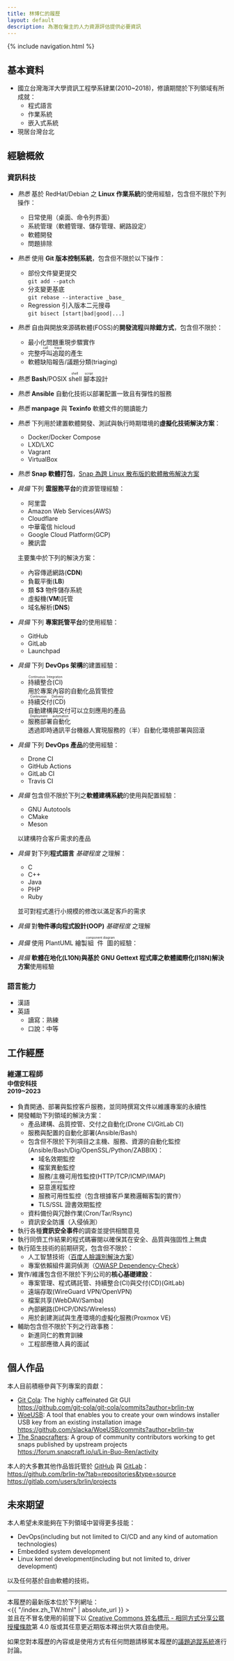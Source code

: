 ```yaml
---
title: 林博仁的履歷
layout: default
description: 為潛在僱主的人力資源評估提供必要資訊
---
```


{% include navigation.html %}

## 基本資料

* 國立台灣海洋大學資訊工程學系肄業(2010~2018)，修讀期間於下列領域有所成就：
    + 程式語言
    + 作業系統
    + 嵌入式系統
* 現居台灣台北

## 經驗概敘

### 資訊科技

* _熟悉_ 基於 RedHat/Debian 之 **Linux 作業系統**的使用經驗，包含但不限於下列操作：
    + 日常使用（桌面、命令列界面）
    + 系統管理（軟體管理、儲存管理、網路設定）
    + 軟體開發
    + 問題排除
* _熟悉_ 使用 **Git 版本控制系統**，包含但不限於以下操作：
    + 部份文件變更提交  
      `git add --patch`
    + 分支變更基底  
      `git rebase --interactive _base_`
    + Regression 引入版本二元搜尋  
      `git bisect [start|bad|good|...]`
* _熟悉_ 自由與開放來源碼軟體(FOSS)的**開發流程**與**除錯方式**，包含但不限於：
    + 最小化問題重現步驟實作
    + 完整<ruby>呼叫追蹤<rp>(</rp><rt>call trace</rt></ruby>的產生
    + 軟體缺陷報告/議題分類(triaging)
* _熟悉_ **Bash**/POSIX <ruby>shell 腳本<rp>(</rp><rt>shell script</rt><rp>)</rp></ruby>設計
* _熟悉_ **Ansible** 自動化技術以部署配置一致且有彈性的服務
* _熟悉_ **manpage** 與 **Texinfo** 軟體文件的閱讀能力
* _熟悉_ 下列用於建置軟體開發、測試與執行時期環境的**虛擬化技術解決方案**：
    + Docker/Docker Compose
    + LXD/LXC
    + Vagrant
    + VirtualBox
* _熟悉_ **Snap 軟體打包**，[Snap 為跨 Linux 散布版的軟體散佈解決方案](https://snapcraft.io)
* _具備_ 下列 **雲服務平台**的資源管理經驗：

    + 阿里雲
    + Amazon Web Services(AWS)
    + Cloudflare
    + 中華電信 hicloud
    + Google Cloud Platform(GCP)
    + 騰訊雲

  主要集中於下列的解決方案：

    + 內容傳遞網路(**CDN**)
    + 負載平衡(**LB**)
    + 類 **S3** 物件儲存系統
    + 虛擬機(**VM**)託管
    + 域名解析(**DNS**)

* _具備_ 下列 **專案託管平台**的使用經驗：
    + GitHub
    + GitLab
    + Launchpad
* _具備_ 下列 **DevOps 架構**的建置經驗：
    + <ruby>持續整合(CI)<rp>(</rp><rt>Continuous Integration</rt><rp>)</rp></ruby>  
      用於專案內容的自動化品質管控
    + <ruby>持續交付(CD)<rp>(</rp><rt>Continuous Delivery</rt><rp>)</rp></ruby>  
      自動建構與交付可以立刻應用的產品
    + <ruby>服務部署自動化<rp>(</rp><rt>Deployment automation</rt><rp>)</rp></ruby>  
      透過即時通訊平台機器人實現服務的（半）自動化環境部署與回滾
* _具備_ 下列 **DevOps 產品**的使用經驗：
    + Drone CI
    + GitHub Actions
    + GitLab CI
    + Travis CI
* _具備_ 包含但不限於下列之**軟體建構系統**的使用與配置經驗：

    + GNU Autotools
    + CMake
    + Meson

  以建構符合客戶需求的產品
* _具備_ 對下列**程式語言** _基礎程度_ 之理解：

    + C
    + C++
    + Java
    + PHP
    + Ruby

  並可對程式進行小規模的修改以滿足客戶的需求
* _具備_ 對**物件導向程式設計(OOP)** _基礎程度_ 之理解
* _具備_ 使用 PlantUML 繪製<ruby>組件圖<rp>(</rp><rt>component diagram</rt><rp>)</rp></ruby>的經驗：
* _具備_ **軟體在地化(L10N)**與基於 GNU Gettext 程式庫之**軟體國際化(I18N)解決方案**使用經驗

### 語言能力

* 漢語
* 英語
    + 讀寫：熟練
    + 口說：中等

## 工作經歷

### 維運工程師<br><small>中信安科技<br>2019~2023</small>

* 負責開通、部署與監控客戶服務，並同時撰寫文件以維護專案的永續性
* 開發輔助下列領域的解決方案：
    + 產品建構、品質控管、交付之自動化(Drone CI/GitLab CI)
    + 服務與配置的自動化部署(Ansible/Bash)
    + 包含但不限於下列項目之主機、服務、資源的自動化監控(Ansible/Bash/Dig/OpenSSL/Python/ZABBIX)：
        - 域名效期監控
        - 檔案異動監控
        - 服務/主機可用性監控(HTTP/TCP/ICMP/IMAP)
        - 惡意<ruby>進程<rp>(</rp><rt>process</rt><rp>)</rp></ruby>監控
        - 服務可用性監控（包含根據客戶業務邏輯客製的實作）
        - TLS/SSL 證書效期監控
    + 資料備份與冗餘作業(Cron/Tar/Rsync)
    + 資訊安全防護（入侵偵測）
* 執行各種**資訊安全事件**的調查並提供相關意見
* 執行同儕工作結果的程式碼審閱以確保其在安全、品質與強固性上無虞
* 執行陌生技術的前期研究，包含但不限於：
    + 人工智慧技術（[百度人臉識別解決方案](https://cloud.baidu.com/doc/FACE/index.html)）
    + 專案依賴組件漏洞偵測（[OWASP Dependency-Check](https://owasp.org/www-project-dependency-check/)）
* 實作/維護包含但不限於下列公司的**核心基礎建設**：
    + 專案管理、程式碼託管、持續整合(CI)與交付(CD)(GitLab)
    + 遠端存取(WireGuard VPN/OpenVPN)
    + 檔案共享(WebDAV/Samba)
    + 內部網路(DHCP/DNS/Wireless)
    + 用於創建測試與生產環境的虛擬化服務(Proxmox VE)
* 輔助包含但不限於下列之行政事務：
    + 新進同仁的教育訓練
    + 工程部應徵人員的面試

## 個人作品

本人目前積極參與下列專案的貢獻：

* [Git Cola](http://git-cola.github.io): The highly caffeinated Git GUI  
  <https://github.com/git-cola/git-cola/commits?author=brlin-tw>
* [WoeUSB](https://github.com/slacka/WoeUSB): A tool that enables you to create your own windows installer USB key from an existing installation image  
  <https://github.com/slacka/WoeUSB/commits?author=brlin-tw>
* [The Snapcrafters](https://forum.snapcraft.io/t/join-snapcrafters/1325): A group of community contributors working to get snaps published by upstream projects  
  <https://forum.snapcraft.io/u/Lin-Buo-Ren/activity>

本人的大多數其他作品皆託管於 [GitHub](http://github.com) 與 [GitLab](https://gitlab.com)：  
<https://github.com/brlin-tw?tab=repositories&type=source>  
<https://gitlab.com/users/brlin/projects>

## 未來期望

本人希望未來能夠在下列領域中習得更多技能：

* DevOps(including but not limited to CI/CD and any kind of automation technologies)
* Embedded system development
* Linux kernel development(including but not limited to, driver development)

以及任何基於自由軟體的技術。

---

本履歷的最新版本位於下列網址：  
<{{ "/index.zh_TW.html" | absolute_url }} >  
並且在不冒名使用的前提下以 [Creative Commons 姓名標示 - 相同方式分享公眾授權條款](https://creativecommons.org/licenses/by/4.0/)第 4.0 版或其任意更近期版本釋出供大眾自由使用。

如果您對本履歷的內容或是使用方式有任何問題請移駕本履歷的[議題追蹤系統](https://gitlab.com/brlin/resume/-/issues)進行討論。
